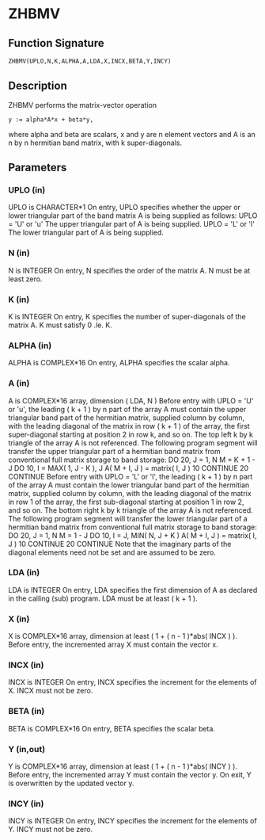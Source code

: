 # ZHBMV

## Function Signature

```fortran
ZHBMV(UPLO,N,K,ALPHA,A,LDA,X,INCX,BETA,Y,INCY)
```

## Description


 ZHBMV  performs the matrix-vector  operation

    y := alpha*A*x + beta*y,

 where alpha and beta are scalars, x and y are n element vectors and
 A is an n by n hermitian band matrix, with k super-diagonals.

## Parameters

### UPLO (in)

UPLO is CHARACTER*1 On entry, UPLO specifies whether the upper or lower triangular part of the band matrix A is being supplied as follows: UPLO = 'U' or 'u' The upper triangular part of A is being supplied. UPLO = 'L' or 'l' The lower triangular part of A is being supplied.

### N (in)

N is INTEGER On entry, N specifies the order of the matrix A. N must be at least zero.

### K (in)

K is INTEGER On entry, K specifies the number of super-diagonals of the matrix A. K must satisfy 0 .le. K.

### ALPHA (in)

ALPHA is COMPLEX*16 On entry, ALPHA specifies the scalar alpha.

### A (in)

A is COMPLEX*16 array, dimension ( LDA, N ) Before entry with UPLO = 'U' or 'u', the leading ( k + 1 ) by n part of the array A must contain the upper triangular band part of the hermitian matrix, supplied column by column, with the leading diagonal of the matrix in row ( k + 1 ) of the array, the first super-diagonal starting at position 2 in row k, and so on. The top left k by k triangle of the array A is not referenced. The following program segment will transfer the upper triangular part of a hermitian band matrix from conventional full matrix storage to band storage: DO 20, J = 1, N M = K + 1 - J DO 10, I = MAX( 1, J - K ), J A( M + I, J ) = matrix( I, J ) 10 CONTINUE 20 CONTINUE Before entry with UPLO = 'L' or 'l', the leading ( k + 1 ) by n part of the array A must contain the lower triangular band part of the hermitian matrix, supplied column by column, with the leading diagonal of the matrix in row 1 of the array, the first sub-diagonal starting at position 1 in row 2, and so on. The bottom right k by k triangle of the array A is not referenced. The following program segment will transfer the lower triangular part of a hermitian band matrix from conventional full matrix storage to band storage: DO 20, J = 1, N M = 1 - J DO 10, I = J, MIN( N, J + K ) A( M + I, J ) = matrix( I, J ) 10 CONTINUE 20 CONTINUE Note that the imaginary parts of the diagonal elements need not be set and are assumed to be zero.

### LDA (in)

LDA is INTEGER On entry, LDA specifies the first dimension of A as declared in the calling (sub) program. LDA must be at least ( k + 1 ).

### X (in)

X is COMPLEX*16 array, dimension at least ( 1 + ( n - 1 )*abs( INCX ) ). Before entry, the incremented array X must contain the vector x.

### INCX (in)

INCX is INTEGER On entry, INCX specifies the increment for the elements of X. INCX must not be zero.

### BETA (in)

BETA is COMPLEX*16 On entry, BETA specifies the scalar beta.

### Y (in,out)

Y is COMPLEX*16 array, dimension at least ( 1 + ( n - 1 )*abs( INCY ) ). Before entry, the incremented array Y must contain the vector y. On exit, Y is overwritten by the updated vector y.

### INCY (in)

INCY is INTEGER On entry, INCY specifies the increment for the elements of Y. INCY must not be zero.

